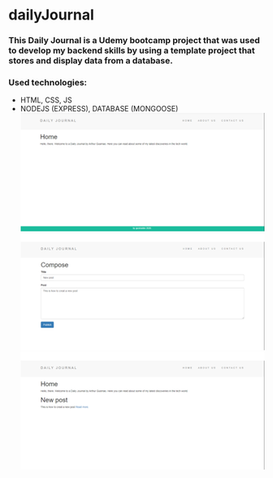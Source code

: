 # dailyJournal
### This Daily Journal is a Udemy bootcamp project that was used to develop my backend skills by using a template project that stores and display data from a database.
### Used technologies:
- HTML, CSS, JS
- NODEJS (EXPRESS), DATABASE (MONGOOSE)
![front page](https://github.com/arthurgusma/dailyJournal/blob/main/images/home.png)![compose page](https://github.com/arthurgusma/dailyJournal/blob/main/images/compose.png)![front page](https://github.com/arthurgusma/dailyJournal/blob/main/images/post.png)
